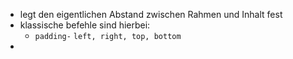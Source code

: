 - legt den eigentlichen Abstand zwischen Rahmen und Inhalt fest
- klassische befehle sind hierbei:
	- `padding-` `left, right, top, bottom`
- 